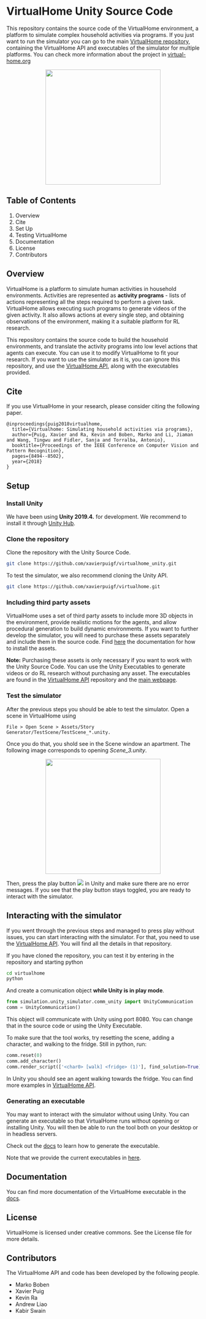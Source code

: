 # VirtualHome Unity Source Code
This repository contains the source code of the VirtualHome environment, a platform to simulate complex household activities via programs. If you just want to run the simulator you can go to the main [VirtualHome repository](https://github.com/xavierpuigf/virtualhome), containing the VirtualHome API and executables of the simulator for multiple platforms. You can check more information about the project in [virtual-home.org](https://www.virtual-home.org)

<p align="center">
  <img height="300" src="doc/assets/banner.gif">
</p>


## Table of Contents
1. Overview
2. Cite
3. Set Up
4. Testing VirtualHome
5. Documentation 
6. License
7. Contributors

## Overview
VirtualHome is a platform to simulate human activities in household environments. Activities are represented as **activity programs** - lists of actions representing all the steps required to perform a given task. VirtualHome allows executing such programs to generate videos of the given activity. It also allows actions at every single step, and obtaining observations of the environment, making it a suitable platform for RL research.

This repository contains the source code to build the household environments, and translate the activity programs into low level actions that agents can execute. You can use it to modify VirtualHome to fit your research. If you want to use the simulator as it is, you can ignore this repository, and use the [VirtualHome API](https://github.com/xavierpuigf/virtualhome), along with the executables provided.

## Cite
If you use VirtualHome in your research, please consider citing the following paper.

```
@inproceedings{puig2018virtualhome,
  title={Virtualhome: Simulating household activities via programs},
  author={Puig, Xavier and Ra, Kevin and Boben, Marko and Li, Jiaman and Wang, Tingwu and Fidler, Sanja and Torralba, Antonio},
  booktitle={Proceedings of the IEEE Conference on Computer Vision and Pattern Recognition},
  pages={8494--8502},
  year={2018}
}
``` 

## Setup
### Install Unity
We have been using **Unity 2019.4.** for development. We recommend to install it through [Unity Hub](https://store.unity.com/download). 

### Clone the repository
Clone the repository with the Unity Source Code.

```bash
git clone https://github.com/xavierpuigf/virtualhome_unity.git
```

To test the simulator, we also recommend cloning the Unity API.
```bash
git clone https://github.com/xavierpuigf/virtualhome.git
```

### Including third party assets
VirtualHome uses a set of third party assets to include more 3D objects in the environment, provide realistic motions for the agents, and allow procedural generation to build dynamic environments. If you want to further develop the simulator, you will need to purchase these assets separately and include them in the source code. Find [here](doc/third_party.md) the documentation for how to install the assets.

**Note:** Purchasing these assets is only necessary if you want to work with the Unity Source Code. You can use the Unity Executables to generate videos or do RL research without purchasing any asset. The executables are found in the [VirtualHome API](https://github.com/xavierpuigf/virtualhome) repository and the [main webpage](https://www.virtual-home.org).

### Test the simulator
After the previous steps you should be able to test the simulator. Open a scene in VirtualHome using

```File > Open Scene > Assets/Story Generator/TestScene/TestScene_*.unity. ```

Once you do that, you shold see in the Scene window an apartment. The following image corresponds to opening *Scene_3.unity*.

<p align="center">
  <img height="300" src="doc/assets/scene_view.png">
</p>


Then, press the play button ![](doc/assets/play.png) in Unity and make sure there are no error messages. If you see that the play button stays toggled, you are ready to interact with the simulator.


## Interacting with the simulator
If you went through the previous steps and managed to press play without issues, you can start interacting with the simulator. For that, you need to use the [VirtualHome API](https://github.com/xavierpuigf/virtualhome). You will find all the details in that repository.

If you have cloned the repository, you can test it by entering in the repository and starting python

```bash
cd virtualhome
python
```

And create a comunication object **while Unity is in play mode**. 

```python
from simulation.unity_simulator.comm_unity import UnityCommunication
comm = UnityCommunication()
```

This object will communicate with Unity using port 8080. You can change that in the source code or using the Unity Executable.

To make sure that the tool works, try resetting the scene, adding a character, and walking to the fridge. Still in python, run:

```python
comm.reset(0)
comm.add_character()
comm.render_script(['<char0> [walk] <fridge> (1)'], find_solution=True)
```

In Unity you should see an agent walking towards the fridge. You can find more examples in [VirtualHome API](https://github.com/xavierpuigf/virtualhome).

### Generating an executable
You may want to interact with the simulator without using Unity. You can generate an executable so that VirtualHome runs without opening or installing Unity. You will then be able to run the tool both  on your desktop or in headless servers.

Check out the [docs](doc/build_exec.md) to learn how to generate the executable.

Note that we provide the current executables in [here](https://github.com/xavierpuigf/virtualhome). 

## Documentation
You can find more documentation of the VirtualHome executable in the [docs](doc).

## License
VirtualHome is licensed under creative commons. See the License file for more details.


## Contributors
The VirtualHome API and code has been developed by the following people.

- Marko Boben
- Xavier Puig
- Kevin Ra
- Andrew Liao
- Kabir Swain

